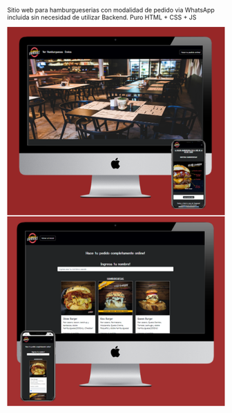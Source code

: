 Sitio web para hamburgueserias con modalidad de pedido via WhatsApp incluida sin necesidad de utilizar Backend. Puro HTML + CSS + JS

![alt text](https://github.com/brunocicerchia/BurguerBrothers/blob/main/images/mockup.png?raw=true)
![alt text](https://github.com/brunocicerchia/BurguerBrothers/blob/main/images/mockup%20pedido.png?raw=true)
